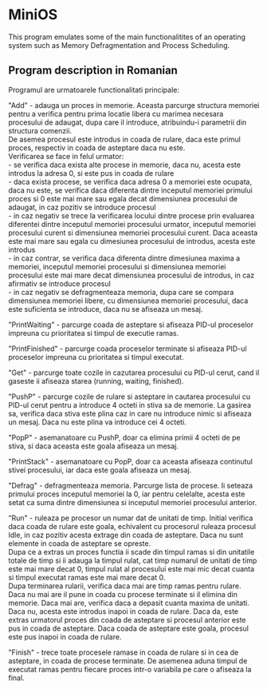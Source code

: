 # MiniOS

This program emulates some of the main functionalitites of an operating system such as Memory Defragmentation and Process Scheduling.

## Program description in Romanian
Programul are urmatoarele functionalitati principale:

"Add" - adauga un proces in memorie. 
	Aceasta parcurge structura memoriei pentru a verifica pentru prima locatie
libera cu marimea necesara procesului de adaugat, dupa care il introduce,
atribuindu-i parametrii din structura comenzii.  
	De asemea procesul este introdus in coada de rulare, daca este primul
proces, respectiv in coada de asteptare daca nu este.  
	Verificarea se face in felul urmator:  
	- se verifica daca exista alte procese in memorie, daca nu, acesta este
	introdus la adresa 0, si este pus in coada de rulare  
	- daca exista procese, se verifica daca adresa 0 a memoriei este ocupata,
	daca nu este, se verifica daca diferenta dintre inceputul memoriei primului
	proces si 0 este mai mare sau egala decat dimensiunea procesului de
	adaugat, in caz pozitiv se introduce procesul  
	- in caz negativ se trece la verificarea locului dintre procese prin
	evaluarea diferentei dintre inceputul memoriei procesului urmator,
	inceputul memoriei procesului curent si dimensiunea memoriei procesului
	curent. Daca aceasta este mai mare sau egala cu dimesiunea procesului de
	introdus, acesta este introdus  
	- in caz contrar, se verifica daca diferenta dintre dimesiunea maxima a
	memoriei, inceputul memoriei procesului si dimensiunea memoriei procesului
	este mai mare decat dimensiunea procesului de introdus, in caz afirmativ se
	introduce procesul  
	- in caz negativ se defragmenteaza memoria, dupa care se compara
	dimensiunea memoriei libere, cu dimensiunea memoriei procesului, daca este
	suficienta se introduce, daca nu se afiseaza un mesaj.  


"PrintWaiting" - parcurge coada de asteptare si afiseaza PID-ul proceselor
impreuna cu prioritatea si timpul de executie ramas.


"PrintFinished" - parcurge coada proceselor terminate si afiseaza PID-ul 
proceselor impreuna cu prioritatea si timpul executat.


"Get" - parcurge toate cozile in cazutarea procesului cu PID-ul cerut, cand
il gaseste ii afiseaza starea (running, waiting, finished).


"PushP" - parcurge cozile de rulare si asteptare in cautarea procesului cu
PID-ul cerut pentru a introduce 4 octeti in stiva sa de memorie. La gasirea
sa, verifica daca stiva este plina caz in care nu introduce nimic si
afiseaza un mesaj. Daca nu este plina va introduce cei 4 octeti.


"PopP" - asemanatoare cu PushP, doar ca elimina primii 4 octeti de pe
stiva, si daca aceasta este goala afiseaza un mesaj.


"PrintStack" - asemanatoare cu PopP, doar ca aceasta afiseaza continutul
stivei procesului, iar daca este goala afiseaza un mesaj.


"Defrag" - defragmenteaza memoria. Parcurge lista de procese. Ii seteaza
primului proces inceputul memoriei la 0, iar pentru celelalte, acesta este
setat ca suma dintre dimensiunea si inceputul memoriei procesului
anterior.


"Run" - ruleaza pe procesor un numar dat de unitati de timp. Initial
verifica daca coada de rulare este goala, echivalent cu procesorul ruleaza
procesul Idle, in caz pozitiv acesta extrage din coada de asteptare. Daca
nu sunt elemente in coada de asteptare se opreste.  
	Dupa ce a extras un proces functia ii scade din timpul
ramas si din unitatile totale de timp si ii adauga la timpul rulat, cat
timp numarul de unitati de timp este mai mare decat 0, timpul rulat al
procesului este mai mic decat cuanta si timpul executat ramas este mai mare
decat 0.   
	Dupa terminarea rularii, verifica daca mai are timp ramas pentru rulare.
Daca nu mai are il pune in coada cu procese terminate si il elimina din
memorie. Daca mai are, verifica daca a depasit cuanta maxima de unitati. 
Daca nu, acesta este introdus inapoi in coada de rulare. Daca da, este extras
urmatorul proces din coada de asteptare si procesul anterior este pus in
coada de asteptare. Daca coada de asteptare este goala, procesul este pus
inapoi in coada de rulare.  


"Finish" - trece toate procesele ramase in coada de rulare si in cea de
asteptare, in coada de procese terminate. De asemenea aduna timpul de
executat ramas pentru fiecare proces intr-o variabila pe care o afiseaza la
final.
